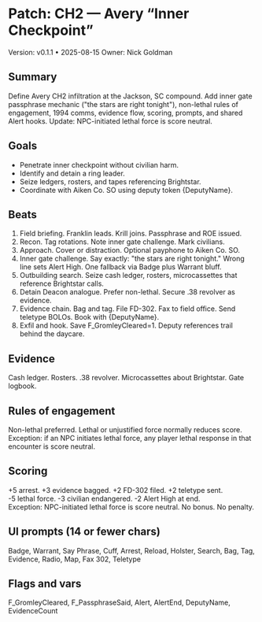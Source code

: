 # Patch: CH2 — Avery “Inner Checkpoint”
Version: v0.1.1 • 2025-08-15
Owner: Nick Goldman

## Summary
Define Avery CH2 infiltration at the Jackson, SC compound. Add inner gate passphrase mechanic ("the stars are right tonight"), non-lethal rules of engagement, 1994 comms, evidence flow, scoring, prompts, and shared Alert hooks. Update: NPC-initiated lethal force is score neutral.

## Goals
- Penetrate inner checkpoint without civilian harm.
- Identify and detain a ring leader.
- Seize ledgers, rosters, and tapes referencing Brightstar.
- Coordinate with Aiken Co. SO using deputy token {DeputyName}.

## Beats
1) Field briefing. Franklin leads. Krill joins. Passphrase and ROE issued.  
2) Recon. Tag rotations. Note inner gate challenge. Mark civilians.  
3) Approach. Cover or distraction. Optional payphone to Aiken Co. SO.  
4) Inner gate challenge. Say exactly: "the stars are right tonight." Wrong line sets Alert High. One fallback via Badge plus Warrant bluff.  
5) Outbuilding search. Seize cash ledger, rosters, microcassettes that reference Brightstar calls.  
6) Detain Deacon analogue. Prefer non-lethal. Secure .38 revolver as evidence.  
7) Evidence chain. Bag and tag. File FD-302. Fax to field office. Send teletype BOLOs. Book with {DeputyName}.  
8) Exfil and hook. Save F_GromleyCleared=1. Deputy references trail behind the daycare.

## Evidence
Cash ledger. Rosters. .38 revolver. Microcassettes about Brightstar. Gate logbook.

## Rules of engagement
Non-lethal preferred. Lethal or unjustified force normally reduces score. Exception: if an NPC initiates lethal force, any player lethal response in that encounter is score neutral.

## Scoring
+5 arrest. +3 evidence bagged. +2 FD-302 filed. +2 teletype sent.  
-5 lethal force. -3 civilian endangered. -2 Alert High at end.  
Exception: NPC-initiated lethal force is score neutral. No bonus. No penalty.

## UI prompts (14 or fewer chars)
Badge, Warrant, Say Phrase, Cuff, Arrest, Reload, Holster, Search, Bag, Tag, Evidence, Radio, Map, Fax 302, Teletype

## Flags and vars
F_GromleyCleared, F_PassphraseSaid, Alert, AlertEnd, DeputyName, EvidenceCount
